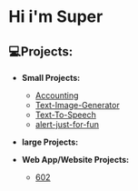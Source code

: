 <h1>Hi i'm Super</h1>

<h2>💻Projects:</h2>

- <b>Small Projects:</b>

	- [ Accounting](https://github.com/Super1115/Accounting)
	- [Text-Image-Generator](https://github.com/Super1115/text-image-generator)
	- [Text-To-Speech](https://github.com/Super1115/Text-To-Speech)
	- [alert-just-for-fun](https://github.com/Super1115/alert-just-for-fun)
	
- <b>large Projects:</b>


- <b>Web App/Website Projects:</b>

  - [602](https://github.com/Super1115/602)


 
<!--
**Super1115/Super1115** is a ✨ _special_ ✨ repository because its `README.md` (this file) appears on your GitHub profile.

Here are some ideas to get you started:

- 🔭 I’m currently working on ...
- 🌱 I’m currently learning ...
- 👯 I’m looking to collaborate on ...
- 🤔 I’m looking for help with ...
- 💬 Ask me about ...
- 📫 How to reach me: ...
- 😄 Pronouns: ...
- ⚡ Fun fact: ...
-->
